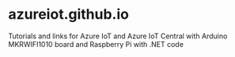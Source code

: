 # azureiot.github.io
Tutorials and links for Azure IoT and Azure IoT Central with Arduino MKRWIFI1010 board and Raspberry Pi with .NET code
